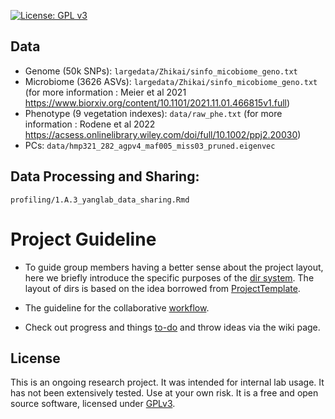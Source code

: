 [![License: GPL v3](https://img.shields.io/badge/License-GPL%20v3-blue.svg)](http://www.gnu.org/licenses/gpl-3.0)


## Data

- Genome (50k SNPs): `largedata/Zhikai/sinfo_micobiome_geno.txt`
- Microbiome (3626 ASVs): `largedata/Zhikai/sinfo_micobiome_geno.txt` (for more information : Meier et al 2021 https://www.biorxiv.org/content/10.1101/2021.11.01.466815v1.full)
- Phenotype (9 vegetation indexes): `data/raw_phe.txt`  (for more information : Rodene et al 2022 https://acsess.onlinelibrary.wiley.com/doi/full/10.1002/ppj2.20030)
- PCs: `data/hmp321_282_agpv4_maf005_miss03_pruned.eigenvec`


## Data Processing and Sharing:

`profiling/1.A.3_yanglab_data_sharing.Rmd`


# Project Guideline

- To guide group members having a better sense about the project layout, here we briefly introduce the specific purposes of the [dir system](https://jyanglab.github.io/2017-01-07-project/). The layout of dirs is based on the idea borrowed from [ProjectTemplate](http://projecttemplate.net/architecture.html).

- The guideline for the collaborative [workflow](https://jyanglab.github.io/2017-01-10-project-using-github/).

- Check out progress and things [to-do](TODO.md) and throw ideas via the wiki page.


## License
This is an ongoing research project. It was intended for internal lab usage. It has not been extensively tested. Use at your own risk.
It is a free and open source software, licensed under [GPLv3](LICENSE).
